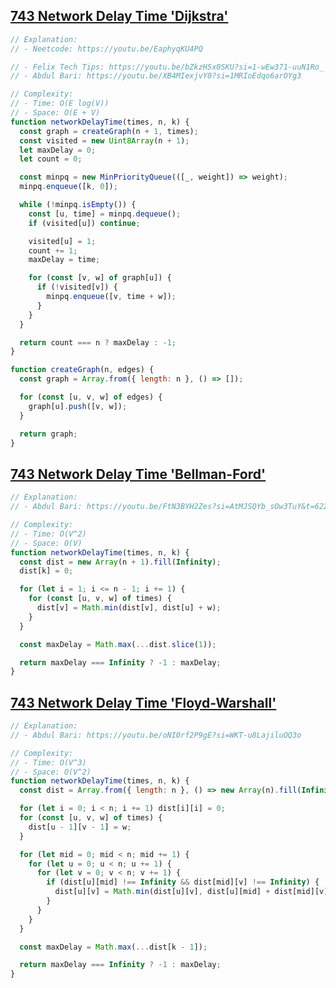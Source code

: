 ## [743 Network Delay Time 'Dijkstra'](https://leetcode.com/problems/network-delay-time/description/)

<!-- notecardId: 1757876095863 -->

```js
// Explanation:
// - Neetcode: https://youtu.be/EaphyqKU4PQ

// - Felix Tech Tips: https://youtu.be/bZkzH5x0SKU?si=1-wEw371-uuN1Ro_
// - Abdul Bari: https://youtu.be/XB4MIexjvY0?si=1MRIoEdqo6arOYg3

// Complexity:
// - Time: O(E log(V))
// - Space: O(E + V)
function networkDelayTime(times, n, k) {
  const graph = createGraph(n + 1, times);
  const visited = new Uint8Array(n + 1);
  let maxDelay = 0;
  let count = 0;

  const minpq = new MinPriorityQueue(([_, weight]) => weight);
  minpq.enqueue([k, 0]);

  while (!minpq.isEmpty()) {
    const [u, time] = minpq.dequeue();
    if (visited[u]) continue;

    visited[u] = 1;
    count += 1;
    maxDelay = time;

    for (const [v, w] of graph[u]) {
      if (!visited[v]) {
        minpq.enqueue([v, time + w]);
      }
    }
  }

  return count === n ? maxDelay : -1;
}

function createGraph(n, edges) {
  const graph = Array.from({ length: n }, () => []);

  for (const [u, v, w] of edges) {
    graph[u].push([v, w]);
  }

  return graph;
}
```

## [743 Network Delay Time 'Bellman-Ford'](https://leetcode.com/problems/network-delay-time/description/)

<!-- notecardId: 1756741330009 -->

```js
// Explanation:
// - Abdul Bari: https://youtu.be/FtN3BYH2Zes?si=AtMJSQYb_sOw3TuY&t=622

// Complexity:
// - Time: O(V^2)
// - Space: O(V)
function networkDelayTime(times, n, k) {
  const dist = new Array(n + 1).fill(Infinity);
  dist[k] = 0;

  for (let i = 1; i <= n - 1; i += 1) {
    for (const [u, v, w] of times) {
      dist[v] = Math.min(dist[v], dist[u] + w);
    }
  }

  const maxDelay = Math.max(...dist.slice(1));

  return maxDelay === Infinity ? -1 : maxDelay;
}
```

## [743 Network Delay Time 'Floyd-Warshall'](https://leetcode.com/problems/network-delay-time/description/)

<!-- notecardId: 1757974463756 -->

```js
// Explanation:
// - Abdul Bari: https://youtu.be/oNI0rf2P9gE?si=WKT-u8LajiluOQ3o

// Complexity:
// - Time: O(V^3)
// - Space: O(V^2)
function networkDelayTime(times, n, k) {
  const dist = Array.from({ length: n }, () => new Array(n).fill(Infinity));

  for (let i = 0; i < n; i += 1) dist[i][i] = 0;
  for (const [u, v, w] of times) {
    dist[u - 1][v - 1] = w;
  }

  for (let mid = 0; mid < n; mid += 1) {
    for (let u = 0; u < n; u += 1) {
      for (let v = 0; v < n; v += 1) {
        if (dist[u][mid] !== Infinity && dist[mid][v] !== Infinity) {
          dist[u][v] = Math.min(dist[u][v], dist[u][mid] + dist[mid][v]);
        }
      }
    }
  }

  const maxDelay = Math.max(...dist[k - 1]);

  return maxDelay === Infinity ? -1 : maxDelay;
}
```
